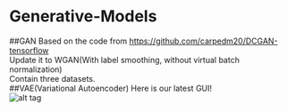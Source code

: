 # Generative-Models
##GAN
Based on the code from https://github.com/carpedm20/DCGAN-tensorflow<br>
Update it to WGAN(With label smoothing, without virtual batch normalization)<br>
Contain three datasets.<br>
##VAE(Variational Autoencoder)
Here is our latest GUI!<br>
![alt tag](https://github.com/icarusization/Generative-Models/tree/master/GAN/GUI.png)
